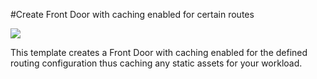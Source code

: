 #Create Front Door with caching enabled for certain routes

<a href="https://portal.azure.com/#create/Microsoft.Template/uri/https%3A%2F%2Fraw.githubusercontent.com%2FAzure%2Fazure-quickstart-templates%2Fmaster%2F201-front-door-create-caching%2Fazuredeploy.json" target="_blank">
    <img src="http://azuredeploy.net/deploybutton.png"/>
</a>

This template creates a Front Door with caching enabled for the defined routing configuration thus caching any static assets for your workload.